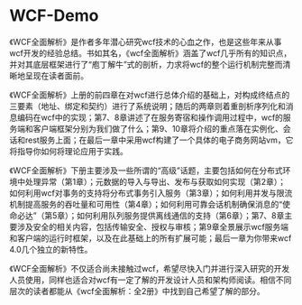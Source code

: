 # WCF-Demo

《WCF全面解析》是作者多年潜心研究wcf技术的心血之作，也是这些年来从事wcf开发的经验总结。书如其名，《wcf全面解析》涵盖了wcf几乎所有的知识点，并对其底层框架进行了“庖丁解牛”式的剖析，力求将wcf的整个运行机制完整而清晰地呈现在读者面前。

《WCF全面解析》上册的前四章在对wcf进行总体介绍的基础上，对构成终结点的三要素（地址、绑定和契约）进行了系统说明；随后的两章则着重剖析序列化和消息编码在wcf中的实现；第7、8章讲述了在服务寄宿和操作调用过程中，wcf的服务端和客户端框架分别为我们做了什么；第9、10章将介绍的重点落在实例化、会话和rest服务上面；在最后一章中采用wcf构建了一个具体的电子商务网站vm，它将指导你如何将理论应用于实践。

《WCF全面解析》下册主要涉及一些所谓的“高级”话题，主要包括如何在分布式环境中处理异常（第1章）；元数据的导入与导出、发布与获取如何实现（第2章）；如何利用wcf对事务的支持将分布式事务引入服务（第3章）；如何利用并发与限流机制提高服务的吞吐量和可用性（第4章）；如何利用可靠会话机制确保消息的“使命必达”（第5章）；如何利用队列服务提供离线通信的支持（第6章）；第7、8章主要涉及安全的相关内容，包括传输安全、授权与审核；第9章全景展示wcf服务端和客户端的运行时框架，以及在此基础上的所有扩展可能；最后一章为你带来wcf 4.0几个独立的新特性。

《WCF全面解析》不仅适合尚未接触过wcf，希望尽快入门并进行深入研究的开发人员使用，同样也适合对wcf有一定了解的开发设计人员和架构师阅读。相信不同层次的读者都能从《wcf全面解析：全2册》中找到自己希望了解的部分。
